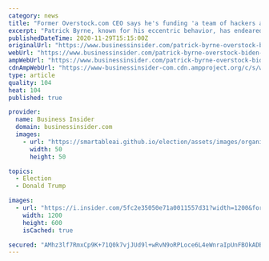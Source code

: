```yaml
---
category: news
title: "Former Overstock.com CEO says he's funding 'a team of hackers and cybersleuths' in an attempt to prove that Trump won the presidential election"
excerpt: "Patrick Byrne, known for his eccentric behavior, has endeared himself to conservative media outlets for his far-fetched claims of voter fraud."
publishedDateTime: 2020-11-29T15:15:00Z
originalUrl: "https://www.businessinsider.com/patrick-byrne-overstock-biden-trump-voting-conspiracy-theories-election-2020-11"
webUrl: "https://www.businessinsider.com/patrick-byrne-overstock-biden-trump-voting-conspiracy-theories-election-2020-11"
ampWebUrl: "https://www.businessinsider.com/patrick-byrne-overstock-biden-trump-voting-conspiracy-theories-election-2020-11?amp"
cdnAmpWebUrl: "https://www-businessinsider-com.cdn.ampproject.org/c/s/www.businessinsider.com/patrick-byrne-overstock-biden-trump-voting-conspiracy-theories-election-2020-11?amp"
type: article
quality: 104
heat: 104
published: true

provider:
  name: Business Insider
  domain: businessinsider.com
  images:
    - url: "https://smartableai.github.io/election/assets/images/organizations/businessinsider.com-50x50.jpg"
      width: 50
      height: 50

topics:
  - Election
  - Donald Trump

images:
  - url: "https://i.insider.com/5fc2e35050e71a0011557d31?width=1200&format=jpeg"
    width: 1200
    height: 600
    isCached: true

secured: "AMhz3lf7RmxCp9K+71Q0k7vjJUd9l+wRvN9oRPLoce6L4eWnraIpUnFBOkADBOQBHFQsoNu7d9f8FFU8lpxo7O0OIF1jHnjsJKNjd8fUKPhKdLD7IEis9ty8LzZNGmsAYqdiI13CdI8Xneo9+zx/mOel4nq+26Vf1n8RJNKmYc2WZm9jzqmOxnrAzu5SYwYAuaQMiv+zhNNimzN1hSUSCTwTgFU43QWMayniGhjPd70HyjUnM+B4x33wS0MjCmWhaSmxUdQWrtJkR2Kuri3MP6PHT8RsVsAHnUa59ky39k9vwM/nU7pktahgjLpUQyU7w0tLqCw5mCCncJeGMxBC1F2etIWSywExiGFHkDS4U6U=;NVPYv9kdI+n48QuYI+RswA=="
---
```


